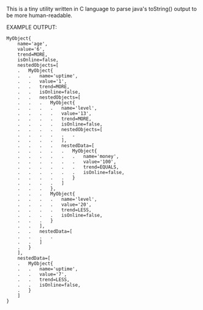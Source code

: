 This is a tiny utility written in C language to parse java's toString() output to be more human-readable.


EXAMPLE OUTPUT:


    MyObject{
    	name='age',
    	value='6',
    	trend=MORE,
    	isOnline=false,
    	nestedObjects=[
    	.	MyObject{
    	.	.	name='uptime',
    	.	.	value='1',
    	.	.	trend=MORE,
    	.	.	isOnline=false,
    	.	.	nestedObjects=[
    	.	.	.	MyObject{
    	.	.	.	.	name='level',
    	.	.	.	.	value='13',
    	.	.	.	.	trend=MORE,
    	.	.	.	.	isOnline=false,
    	.	.	.	.	nestedObjects=[
    	.	.	.	.	.	.
    	.	.	.	.	],
    	.	.	.	.	nestedData=[
    	.	.	.	.	.	MyObject{
    	.	.	.	.	.	.	name='money',
    	.	.	.	.	.	.	value='100',
    	.	.	.	.	.	.	trend=EQUALS,
    	.	.	.	.	.	.	isOnline=false,
    	.	.	.	.	.	}
    	.	.	.	.	]
    	.	.	.	},
    	.	.	.	MyObject{
    	.	.	.	.	name='level',
    	.	.	.	.	value='20',
    	.	.	.	.	trend=LESS,
    	.	.	.	.	isOnline=false,
    	.	.	.	}
    	.	.	],
    	.	.	nestedData=[
    	.	.	.	.
    	.	.	]
    	.	}
    	],
    	nestedData=[
    	.	MyObject{
    	.	.	name='uptime',
    	.	.	value='7',
    	.	.	trend=LESS,
    	.	.	isOnline=false,
    	.	}
    	]
    }
    
